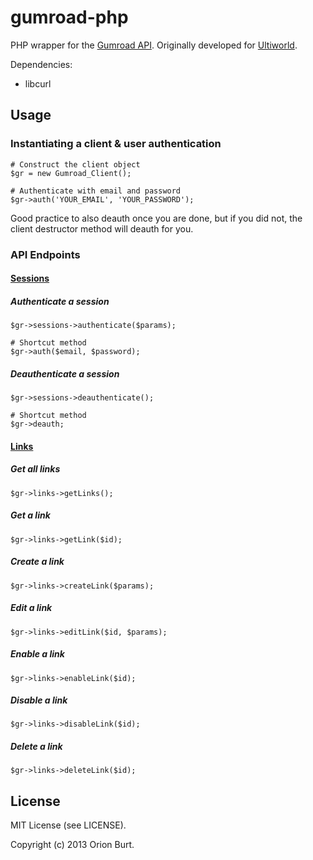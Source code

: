 gumroad-php
===========

PHP wrapper for the [Gumroad API](http://gumroad.com/api/). Originally developed for [Ultiworld](http://ultiworld.com).

Dependencies:

* libcurl

## Usage

### Instantiating a client & user authentication

    # Construct the client object
    $gr = new Gumroad_Client();
    
    # Authenticate with email and password
    $gr->auth('YOUR_EMAIL', 'YOUR_PASSWORD');

Good practice to also deauth once you are done, but if you did not, the client destructor method will deauth for you.

### API Endpoints

#### [Sessions](https://gumroad.com/api/authentication)

##### Authenticate a session

    $gr->sessions->authenticate($params);
    
    # Shortcut method
    $gr->auth($email, $password);

##### Deauthenticate a session

    $gr->sessions->deauthenticate();

    # Shortcut method
    $gr->deauth;

#### [Links](https://gumroad.com/api/methods)

##### Get all links

    $gr->links->getLinks();

##### Get a link

    $gr->links->getLink($id);

##### Create a link

    $gr->links->createLink($params);

##### Edit a link

    $gr->links->editLink($id, $params);

##### Enable a link

    $gr->links->enableLink($id);

##### Disable a link

    $gr->links->disableLink($id);

##### Delete a link

    $gr->links->deleteLink($id);

## License
MIT License (see LICENSE).

Copyright (c) 2013 Orion Burt.
